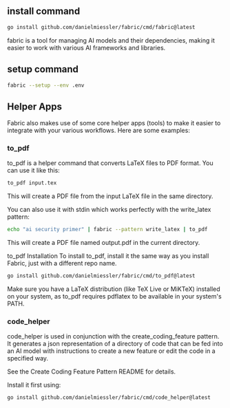 ## install command
```bash
go install github.com/danielmiessler/fabric/cmd/fabric@latest
```
fabric is a tool for managing AI models and their dependencies, making it easier to work with various AI frameworks and libraries.

## setup command
```bash
fabric --setup --env .env
```

## Helper Apps
Fabric also makes use of some core helper apps (tools) to make it easier to integrate with your various workflows. Here are some examples:

### to_pdf
to_pdf is a helper command that converts LaTeX files to PDF format. You can use it like this:
```bash
to_pdf input.tex
```
This will create a PDF file from the input LaTeX file in the same directory.

You can also use it with stdin which works perfectly with the write_latex pattern:

```bash
echo "ai security primer" | fabric --pattern write_latex | to_pdf
```

This will create a PDF file named output.pdf in the current directory.

to_pdf Installation
To install to_pdf, install it the same way as you install Fabric, just with a different repo name.

```bash
go install github.com/danielmiessler/fabric/cmd/to_pdf@latest
```
Make sure you have a LaTeX distribution (like TeX Live or MiKTeX) installed on your system, as to_pdf requires pdflatex to be available in your system's PATH.

### code_helper
code_helper is used in conjunction with the create_coding_feature pattern. It generates a json representation of a directory of code that can be fed into an AI model with instructions to create a new feature or edit the code in a specified way.

See the Create Coding Feature Pattern README for details.

Install it first using:

```bash
go install github.com/danielmiessler/fabric/cmd/code_helper@latest
```